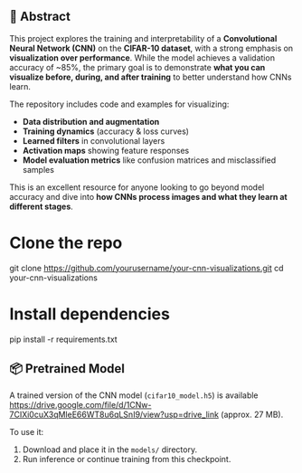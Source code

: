 ## 📄 Abstract

This project explores the training and interpretability of a **Convolutional Neural Network (CNN)** on the **CIFAR-10 dataset**, with a strong emphasis on **visualization over performance**. While the model achieves a validation accuracy of ~85%, the primary goal is to demonstrate **what you can visualize before, during, and after training** to better understand how CNNs learn.

The repository includes code and examples for visualizing:
- **Data distribution and augmentation**
- **Training dynamics** (accuracy & loss curves)
- **Learned filters** in convolutional layers
- **Activation maps** showing feature responses
- **Model evaluation metrics** like confusion matrices and misclassified samples

 This is an excellent resource for anyone looking to go beyond model accuracy and dive into **how CNNs process images and what they learn at different stages**.

 # Clone the repo
git clone https://github.com/yourusername/your-cnn-visualizations.git
cd your-cnn-visualizations

# Install dependencies
pip install -r requirements.txt

## 📦 Pretrained Model

A trained version of the CNN model (`cifar10_model.h5`) is available https://drive.google.com/file/d/1CNw-7CIXi0cuX3qMleE66WT8u6qLSnI9/view?usp=drive_link (approx. 27 MB).

To use it:
1. Download and place it in the `models/` directory.
2. Run inference or continue training from this checkpoint.
